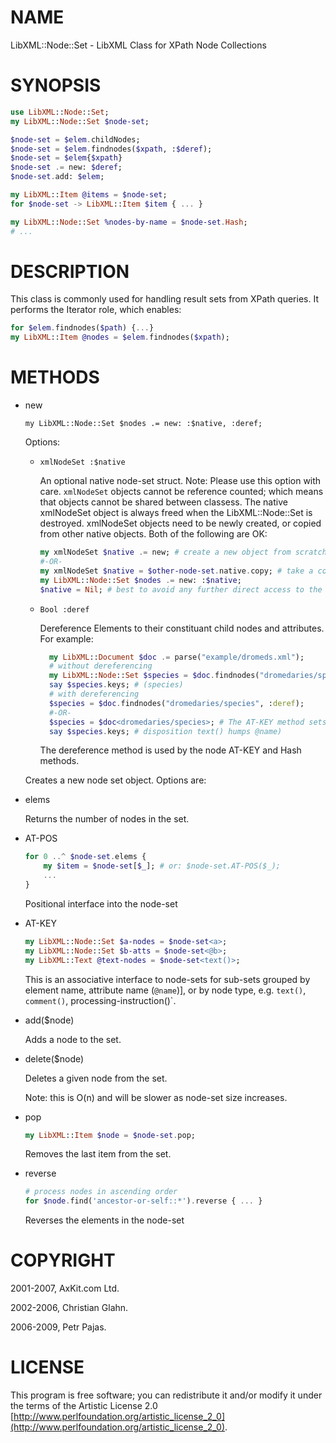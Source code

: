 NAME
====

LibXML::Node::Set - LibXML Class for XPath Node Collections

SYNOPSIS
========

```raku
use LibXML::Node::Set;
my LibXML::Node::Set $node-set;

$node-set = $elem.childNodes;
$node-set = $elem.findnodes($xpath, :$deref);
$node-set = $elem{$xpath}
$node-set .= new: $deref;
$node-set.add: $elem;

my LibXML::Item @items = $node-set;
for $node-set -> LibXML::Item $item { ... }

my LibXML::Node::Set %nodes-by-name = $node-set.Hash;
# ...
```

DESCRIPTION
===========

This class is commonly used for handling result sets from XPath queries. It performs the Iterator role, which enables:

```raku
for $elem.findnodes($path) {...}
my LibXML::Item @nodes = $elem.findnodes($xpath);
```

METHODS
=======

  * new

        my LibXML::Node::Set $nodes .= new: :$native, :deref;

    Options:

      * `xmlNodeSet :$native`

        An optional native node-set struct. Note: Please use this option with care. `xmlNodeSet` objects cannot be reference counted; which means that objects cannot be shared between classess. The native xmlNodeSet object is always freed when the LibXML::Node::Set is destroyed. xmlNodeSet objects need to be newly created, or copied from other native objects. Both of the following are OK:

        ```raku
        my xmlNodeSet $native .= new; # create a new object from scratch
        #-OR-
        my xmlNodeSet $native = $other-node-set.native.copy; # take a copy
        my LibXML::Node::Set $nodes .= new: :$native;
        $native = Nil; # best to avoid any further direct access to the native object
        ```

      * `Bool :deref`

        Dereference Elements to their constituant child nodes and attributes. For example:

        ```raku
          my LibXML::Document $doc .= parse("example/dromeds.xml");
          # without dereferencing
          my LibXML::Node::Set $species = $doc.findnodes("dromedaries/species");
          say $species.keys; # (species)
          # with dereferencing
          $species = $doc.findnodes("dromedaries/species", :deref);
          #-OR-
          $species = $doc<dromedaries/species>; # The AT-KEY method sets the :deref option
          say $species.keys; # disposition text() humps @name)
        ```

        The dereference method is used by the node AT-KEY and Hash methods.

    Creates a new node set object. Options are:

  * elems

    Returns the number of nodes in the set.

  * AT-POS

    ```raku
    for 0 ..^ $node-set.elems {
        my $item = $node-set[$_]; # or: $node-set.AT-POS($_);
        ...
    }
    ```

    Positional interface into the node-set

  * AT-KEY

    ```raku
    my LibXML::Node::Set $a-nodes = $node-set<a>;
    my LibXML::Node::Set $b-atts = $node-set<@b>;
    my LibXML::Text @text-nodes = $node-set<text()>;
    ```

    This is an associative interface to node-sets for sub-sets grouped by element name, attribute name (`@name`)], or by node type, e.g. `text()`, `comment()`, processing-instruction()`.

  * add($node)

    Adds a node to the set.

  * delete($node)

    Deletes a given node from the set.

    Note: this is O(n) and will be slower as node-set size increases.

  * pop

    ```raku
    my LibXML::Item $node = $node-set.pop;
    ```

    Removes the last item from the set.

  * reverse

    ```raku
    # process nodes in ascending order
    for $node.find('ancestor-or-self::*').reverse { ... }
    ```

    Reverses the elements in the node-set

COPYRIGHT
=========

2001-2007, AxKit.com Ltd.

2002-2006, Christian Glahn.

2006-2009, Petr Pajas.

LICENSE
=======

This program is free software; you can redistribute it and/or modify it under the terms of the Artistic License 2.0 [http://www.perlfoundation.org/artistic_license_2_0](http://www.perlfoundation.org/artistic_license_2_0).

